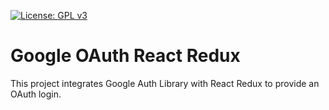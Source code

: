[![License: GPL v3](https://img.shields.io/badge/License-GPLv3-blue.svg)](https://www.gnu.org/licenses/gpl-3.0)

# Google OAuth React Redux

This project integrates Google Auth Library with React Redux to provide an OAuth login.

